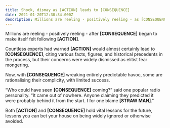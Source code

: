 ```yaml
---
title: Shock, dismay as [ACTION] leads to [CONSEQUENCE]
date: 2021-01-20T12:30:34.000Z
description: Millions are reeling - positively reeling - as [CONSEQUENCE] began to make itself felt following [ACTION].
---
```


Millions are reeling - positively reeling - after **[CONSEQUENCE]** began to make itself felt following **[ACTION]**.

Countless experts had warned **[ACTION]** would almost certainly lead to **[CONSEQUENCE]**, citing various facts, figures, and historical precedents in the process, but their concerns were widely dismissed as elitist fear mongering.

Now, with **[CONSEQUENCE]** wreaking entirely predictable havoc, some are rationalising their complicity, with limited success.

“Who could have seen **[CONSEQUENCE]** coming?” said one popular radio personality. “It came out of nowhere. Anyone claiming they predicted it were probably behind it from the start. I for one blame **[STRAW MAN]**.”

Both **[ACTION]** and **[CONSEQUENCE]** hold vital lessons for the future, lessons you can bet your house on being widely ignored or otherwise avoided.
